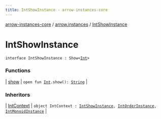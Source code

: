 ```yaml
---
title: IntShowInstance - arrow-instances-core
---
```


[arrow-instances-core](../../index.html) / [arrow.instances](../index.html) / [IntShowInstance](./index.html)

# IntShowInstance

`interface IntShowInstance : Show<`[`Int`](https://kotlinlang.org/api/latest/jvm/stdlib/kotlin/-int/index.html)`>`

### Functions

| [show](show.html) | `open fun `[`Int`](https://kotlinlang.org/api/latest/jvm/stdlib/kotlin/-int/index.html)`.show(): `[`String`](https://kotlinlang.org/api/latest/jvm/stdlib/kotlin/-string/index.html) |

### Inheritors

| [IntContext](../-int-context.html) | `object IntContext : `[`IntShowInstance`](./index.html)`, `[`IntOrderInstance`](../-int-order-instance/index.html)`, `[`IntMonoidInstance`](../-int-monoid-instance/index.html) |

